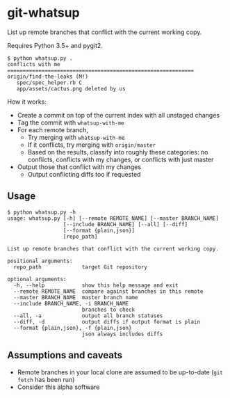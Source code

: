 # git-whatsup

List up remote branches that conflict with the current working copy.

Requires Python 3.5+ and pygit2.

```
$ python whatsup.py .
conflicts with me
============================================================
origin/find-the-leaks (M!)
   spec/spec_helper.rb C
   app/assets/cactus.png deleted by us
```

How it works:

- Create a commit on top of the current index with all unstaged changes
- Tag the commit with `whatsup-with-me`
- For each remote branch,
  - Try merging with `whatsup-with-me`
  - If it conflicts, try merging with `origin/master`
  - Based on the results, classify into roughly these categories:
    no conflicts, conflicts with my changes, or conflicts with just master
- Output those that conflict with my changes
  - Output conflicting diffs too if requested


## Usage

```
$ python whatsup.py -h
usage: whatsup.py [-h] [--remote REMOTE_NAME] [--master BRANCH_NAME]
                  [--include BRANCH_NAME] [--all] [--diff]
                  [--format {plain,json}]
                  [repo_path]

List up remote branches that conflict with the current working copy.

positional arguments:
  repo_path             target Git repository

optional arguments:
  -h, --help            show this help message and exit
  --remote REMOTE_NAME  compare against branches in this remote
  --master BRANCH_NAME  master branch name
  --include BRANCH_NAME, -i BRANCH_NAME
                        branches to check
  --all, -a             output all branch statuses
  --diff, -d            output diffs if output format is plain
  --format {plain,json}, -f {plain,json}
                        json always includes diffs
```

## Assumptions and caveats

- Remote branches in your local clone are assumed to be up-to-date (`git fetch` has been run)
- Consider this alpha software

